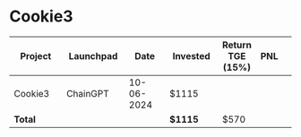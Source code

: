 # Cookie3



<table data-full-width="true"><thead><tr><th width="152">Project</th><th width="138">Launchpad</th><th width="132">Date</th><th width="133">Invested</th><th>Return TGE (15%)</th><th>PNL</th><th></th></tr></thead><tbody><tr><td>Cookie3</td><td>ChainGPT</td><td>10-06-2024</td><td>$1115</td><td></td><td></td><td></td></tr><tr><td><strong>Total</strong></td><td></td><td></td><td><strong>$1115</strong></td><td>$570</td><td></td><td></td></tr></tbody></table>

